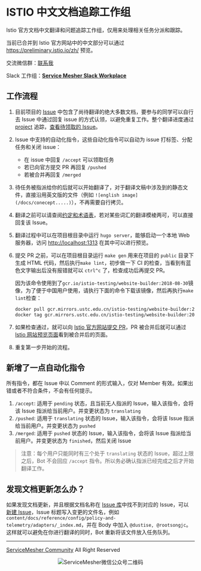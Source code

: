 # ISTIO 中文文档追踪工作组

Istio 官方文档中文翻译和问题追踪工作组，仅用来处理相关任务分派和跟踪。

当前已合并到 Istio 官方网站中的中文部分可以通过 https://preliminary.istio.io/zh/ 预览。

交流微信群：[联系我](http://www.servicemesher.com/contact)

Slack 工作组：[**Service Mesher Slack Workplace**](https://join.slack.com/t/servicemesher/shared_invite/enQtNDE2OTkwMjkxNzEzLTQwOTcxNTAxMmMxMDU4OTliYTJmYjY5NjY2YzJlNWE3N2FkZjFjM2UzNDU0ZGVlZTliODBhZGUxNjI0ZmNjZmI)

## 工作流程

1. 目前项目的 [Issue](https://github.com/servicemesher/istio-official-translation/issues) 中包含了尚待翻译的绝大多数文档，要参与的同学可以自行去 Issue 中通过回复 issue 的方式认领，以避免重复工作。整个翻译进度通过 [project](https://github.com/servicemesher/istio-official-translation/projects/2) 追踪，[查看待领取的 Issue](https://github.com/servicemesher/istio-official-translation/issues?q=is%3Aissue+is%3Aopen+label%3Apending)。

2. Issue 中支持的自动化指令，这些自动化指令可以自动为 issue 打标签、分配任务和关闭 issue：

   - 在 issue 中回复 `/accept` 可以领取任务
   - 若已向官方提交 PR 再回复 `/pushed`
   - 若被合并再回复 `/merged`

3. 待任务被指派给你的后就可以开始翻译了，对于翻译文稿中涉及到的静态文件，直接沿用英文版的文件（例如 `![english image](/docs/conecept.....)`），不再需要自行拷贝。

4. 翻译之前可以请查阅[约定和术语表](https://github.com/servicemesher/istio-official-translation/issues/77)，若对某些词汇的翻译模棱两可，可以直接回复该 Issue。

5. 翻译过程中可以在项目根目录中运行 `hugo server`，能够启动一个本地 Web 服务器，访问 <http://localhost:1313> 在其中可以进行预览。

6. 提交 PR 之前，可以在项目根目录运行 `make gen` 用来在项目的 `public` 目录下生成 HTML 代码，然后执行`make lint`，初步做一下 CI 的检查，当看到有蓝色文字输出后没有报错就可以 `ctrl^c` 了，检查成功后再提交 PR。

   因为该命令使用到了`gcr.io/istio-testing/website-builder:2018-08-30`镜像，为了便于中国用户使用，请执行下面的命令下载该镜像，然后再执行`make lint`检查：

   ```bash
   docker pull gcr.mirrors.ustc.edu.cn/istio-testing/website-builder:2018-08-30
   docker tag gcr.mirrors.ustc.edu.cn/istio-testing/website-builder:2018-08-30 gcr.io/istio-testing/website-builder:2018-08-30
   ```

7. 如果检查通过，就可以向 [Istio 官方网站提交 PR](https://github.com/istio/istio.github.io/pulls)，PR 被合并后就可以通过 [Istio 网站预览页面](https://preliminary.istio.io/zh/)看到被合并后的页面。

8. 重复第一步开始的流程。

## 新增了一点自动化指令

所有指令，都在 Issue 中以 Comment 的形式输入，仅对 Member 有效。如果出错或者不符合条件，不会有任何提示。

1. `/accept`: 适用于 `pending` 状态，且当前无人指派的 Issue，输入该指令，会将该 Issue 指派给当前用户。并变更状态为 `translating`
1. `/pushed`: 适用于 `translating` 状态的 Issue，输入该指令，会将该 Issue 指派给当前用户。并变更状态为 `pushed`
1. `/merged`: 适用于 `pushed` 状态的 Issue，输入该指令，会将该 Issue 指派给当前用户。并变更状态为 `finished`，然后关闭 Issue

> 注意：每个用户只能同时有三个处于 `translating` 状态的 Issue，超过上限之后，Bot 不会回应 `/accept` 指令。所以务必确认指派已经完成之后才开始翻译工作。

## 发现文档更新怎么办？
如果发现文档更新，并且根据文档名称在 [Issue 库](https://github.com/servicemesher/istio-official-translation/issues)中找不到对应的 Issue，可以
[新建 Issue](https://github.com/servicemesher/istio-official-translation/issues/new)，Issue 标题写入变更的文件名，例如 `content/docs/reference/config/policy-and-telemetry/adapters/_index.md`，并在 Body 中加入 `@dustise, @rootsongjc`。这样就可以避免在你进行翻译的同时，Bot 重新将该文件放入任务队列。

---

[ServiceMesher Community](http://www.servicemesher.com) All Right Reserved

<p align="center">
  <img src="https://ws1.sinaimg.cn/large/00704eQkgy1fshv989hhqj309k09k0t6.jpg" alt="ServiceMesher微信公众号二维码"/>
</p>